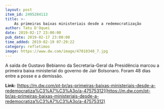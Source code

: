 ```yaml
---
layout: post
item_id: 2495284113
title: >-
    As primeiras baixas ministeriais desde a redemocratização
author: Tatu D'Oquei
date: 2019-02-17 23:00:00
pub_date: 2019-02-17 23:00:00
time_added: 2019-02-19 07:29:22
category: refletimos
image: https://www.dw.com/image/47010340_7.jpg
---
```


A saída de Gustavo Bebianno da Secretaria-Geral da Presidência marcou a primeira baixa ministerial do governo de Jair Bolsonaro. Foram 48 dias entre a posse e a demissão.

**Link:** [https://m.dw.com/pt-br/as-primeiras-baixas-ministeriais-desde-a-redemocratiza%C3%A7%C3%A3o/a-47575312](https://m.dw.com/pt-br/as-primeiras-baixas-ministeriais-desde-a-redemocratiza%C3%A7%C3%A3o/a-47575312)

